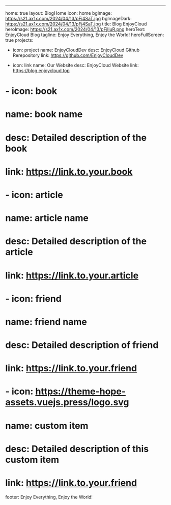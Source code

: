 ---
home: true
layout: BlogHome
icon: home
bgImage: https://s21.ax1x.com/2024/04/13/pFj4SaT.jpg
bgImageDark: https://s21.ax1x.com/2024/04/13/pFj4SaT.jpg
title: Blog EnjoyCloud
heroImage: https://s21.ax1x.com/2024/04/13/pFjIiuR.png
heroText: EnjoyCloud Blog
tagline: Enjoy Everything, Enjoy the World!
heroFullScreen: true
projects:
  - icon: project
    name: EnjoyCloudDev
    desc: EnjoyCloud Github Rerepository
    link: https://github.com/EnjoyCloudDev

  - icon: link
    name: Our Website
    desc: EnjoyCloud Website
    link: https://blog.enjoycloud.top

#   - icon: book
#     name: book name
#     desc: Detailed description of the book
#     link: https://link.to.your.book

#   - icon: article
#     name: article name
#     desc: Detailed description of the article
#     link: https://link.to.your.article

#   - icon: friend
#     name: friend name
#     desc: Detailed description of friend
#     link: https://link.to.your.friend

#   - icon: https://theme-hope-assets.vuejs.press/logo.svg
#     name: custom item
#     desc: Detailed description of this custom item
#     link: https://link.to.your.friend

footer: Enjoy Everything, Enjoy the World!
